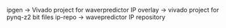 ipgen -> Vivado project for waverpredictor IP
overlay -> vivado project for pynq-z2 bit files
ip-repo -> wavepredictor IP repository
